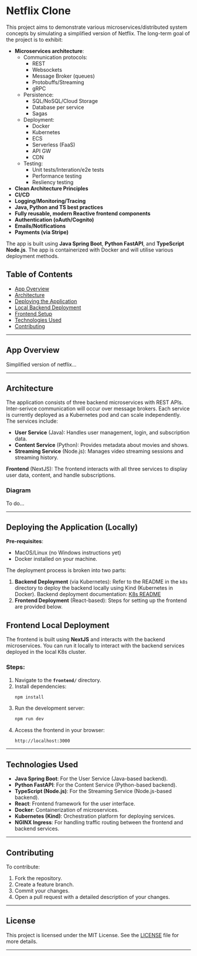 # Netflix Clone

This project aims to demonstrate various microservices/distributed system concepts by simulating a simplified version of Netflix.
The long-term goal of the project is to exhibit:
- **Microservices architecture**:
    -  Communication protocols:
        - REST
        - Websockets
        - Message Broker (queues)
        - Protobuffs/Streaming
        - gRPC
    - Persistence:
        - SQL/NoSQL/Cloud Storage
        - Database per service
        - Sagas
    - Deployment:
        - Docker
        - Kubernetes
        - ECS
        - Serverless (FaaS)
        - API GW
        - CDN
    - Testing:
        - Unit tests/Interation/e2e tests
        - Performance testing
        - Resliency testing
- **Clean Architecture Principles**
- **CI/CD**
- **Logging/Monitoring/Tracing**
- **Java, Python and TS best practices** 
- **Fully reusable, modern Reactive frontend components**
- **Authentication (oAuth/Cognito)**
- **Emails/Notifications**
- **Payments (via Stripe)**

The app is built using **Java Spring Boot**, **Python FastAPI**, and **TypeScript Node.js**. The app is containerized with Docker and will utilise various deployment methods.

## **Table of Contents**
- [App Overview](#app-overview)
- [Architecture](#architecture)
- [Deploying the Application](#deploying-the-application)
- [Local Backend Deployment](#local-backend-deployment)
- [Frontend Setup](#frontend-setup)
- [Technologies Used](#technologies-used)
- [Contributing](#contributing)

---

## **App Overview**

Simplified version of netflix...

---

## **Architecture**

The application consists of three backend microservices with REST APIs. Inter-serivce communication will occur over message brokers. Each service is currently deployed as a Kubernetes pod and can scale independently. The services include:
- **User Service** (Java): Handles user management, login, and subscription data.
- **Content Service** (Python): Provides metadata about movies and shows.
- **Streaming Service** (Node.js): Manages video streaming sessions and streaming history.

**Frontend** (NextJS): The frontend interacts with all three services to display user data, content, and handle subscriptions.

### **Diagram**

To do...

---

## **Deploying the Application (Locally)**
 **Pre-requisites**:
   - MacOS/Linux (no Windows instructions yet)
   - Docker installed on your machine.
   
The deployment process is broken into two parts:
1. **Backend Deployment** (via Kubernetes): Refer to the README in the `k8s` directory to deploy the backend locally using Kind (Kubernetes in Docker).
Backend deployment documentation: [K8s README](./k8s/README.md)
2. **Frontend Deployment** (React-based): Steps for setting up the frontend are provided below.

## **Frontend Local Deployment**

The frontend is built using **NextJS** and interacts with the backend microservices. You can run it locally to interact with the backend services deployed in the local K8s cluster.

### **Steps**:
1. Navigate to the **`frontend/`** directory.
2. Install dependencies:
   ```bash
   npm install
   ```
3. Run the development server:
   ```bash
   npm run dev
   ```
4. Access the frontend in your browser:
   ```
   http://localhost:3000
   ```

---

## **Technologies Used**

- **Java Spring Boot**: For the User Service (Java-based backend).
- **Python FastAPI**: For the Content Service (Python-based backend).
- **TypeScript (Node.js)**: For the Streaming Service (Node.js-based backend).
- **React**: Frontend framework for the user interface.
- **Docker**: Containerization of microservices.
- **Kubernetes (Kind)**: Orchestration platform for deploying services.
- **NGINX Ingress**: For handling traffic routing between the frontend and backend services.

---

## **Contributing**

 To contribute:
1. Fork the repository.
2. Create a feature branch.
3. Commit your changes.
4. Open a pull request with a detailed description of your changes.


---

## **License**

This project is licensed under the MIT License. See the [LICENSE](./LICENSE) file for more details.

---
